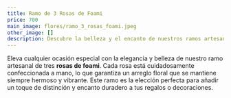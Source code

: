 ```yaml
---
title: Ramo de 3 Rosas de Foami
price: 700
main_image: flores/ramo_3_rosas_foami.jpeg
other_image: []
description: Descubre la belleza y el encanto de nuestros ramos artesanales.
---
```


Eleva cualquier ocasión especial con la elegancia y belleza de nuestro ramo artesanal de tres **rosas de foami**. Cada rosa está cuidadosamente confeccionada a mano, lo que garantiza un arreglo floral que se mantiene siempre hermoso y vibrante. Este ramo es la elección perfecta para añadir un toque de distinción y encanto duradero a tus regalos o decoraciones.
